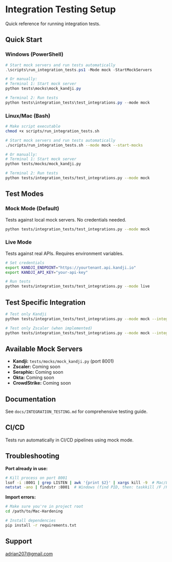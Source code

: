 # Integration Testing Setup

Quick reference for running integration tests.

## Quick Start

### Windows (PowerShell)

```powershell
# Start mock servers and run tests automatically
.\scripts\run_integration_tests.ps1 -Mode mock -StartMockServers

# Or manually:
# Terminal 1: Start mock server
python tests\mocks\mock_kandji.py

# Terminal 2: Run tests
python tests\integration_tests\test_integrations.py --mode mock
```

### Linux/Mac (Bash)

```bash
# Make script executable
chmod +x scripts/run_integration_tests.sh

# Start mock servers and run tests automatically
./scripts/run_integration_tests.sh --mode mock --start-mocks

# Or manually:
# Terminal 1: Start mock server
python tests/mocks/mock_kandji.py

# Terminal 2: Run tests
python tests/integration_tests/test_integrations.py --mode mock
```

## Test Modes

### Mock Mode (Default)
Tests against local mock servers. No credentials needed.

```bash
python tests/integration_tests/test_integrations.py --mode mock
```

### Live Mode
Tests against real APIs. Requires environment variables.

```bash
# Set credentials
export KANDJI_ENDPOINT="https://yourtenant.api.kandji.io"
export KANDJI_API_KEY="your-api-key"

# Run tests
python tests/integration_tests/test_integrations.py --mode live
```

## Test Specific Integration

```bash
# Test only Kandji
python tests/integration_tests/test_integrations.py --mode mock --integration kandji

# Test only Zscaler (when implemented)
python tests/integration_tests/test_integrations.py --mode mock --integration zscaler
```

## Available Mock Servers

- **Kandji:** `tests/mocks/mock_kandji.py` (port 8001)
- **Zscaler:** Coming soon
- **Seraphic:** Coming soon
- **Okta:** Coming soon
- **CrowdStrike:** Coming soon

## Documentation

See `docs/INTEGRATION_TESTING.md` for comprehensive testing guide.

## CI/CD

Tests run automatically in CI/CD pipelines using mock mode.

## Troubleshooting

**Port already in use:**
```bash
# Kill process on port 8001
lsof -i :8001 | grep LISTEN | awk '{print $2}' | xargs kill -9  # Mac/Linux
netstat -ano | findstr :8001  # Windows (find PID, then: taskkill /F /PID <PID>)
```

**Import errors:**
```bash
# Make sure you're in project root
cd /path/to/Mac-Hardening

# Install dependencies
pip install -r requirements.txt
```

## Support

adrian207@gmail.com


